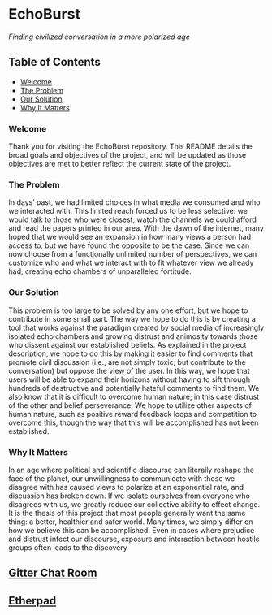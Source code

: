 # **EchoBurst**
*Finding civilized conversation in a more polarized age*

## Table of Contents
* [Welcome](#welcome)
* [The Problem](#the-problem)
* [Our Solution](#our-solution)
* [Why It Matters](#why-it-matters)

### Welcome
Thank you for visiting the EchoBurst repository. This README details the broad goals and objectives of the project, and will be updated as those objectives are met to better reflect the current state of the project.  

### The Problem
In days’ past, we had limited choices in what media we consumed and who we interacted with. This limited reach forced us to be less selective: we would talk to those who were closest, watch the channels we could afford and read the papers printed in our area. With the dawn of the internet, many hoped that we would see an expansion in how many views a person had access to, but we have found the opposite to be the case. Since we can now choose from a functionally unlimited number of perspectives, we can customize who and what we interact with to fit whatever view we already had, creating echo chambers of unparalleled fortitude. 

### Our Solution
This problem is too large to be solved by any one effort, but we hope to contribute in some small part. The way we hope to do this is by creating a tool that works against the paradigm created by social media of increasingly isolated echo chambers and growing distrust and animosity towards those who dissent against our established beliefs. As explained in the project description, we hope to do this by making it easier to find comments that promote civil discussion (i.e., are not simply toxic, but contribute to the conversation) but oppose the view of the user. In this way, we hope that users will be able to expand their horizons without having to sift through hundreds of destructive and potentially hateful comments to find them. We also know that it is difficult to overcome human nature; in this case distrust of the other and belief perseverance. We hope to utilize other aspects of human nature, such as positive reward feedback loops and competition to overcome this, though the way that this will be accomplished has not been established. 

### Why It Matters
In an age where political and scientific discourse can literally reshape the face of the planet, our unwillingness to communicate with those we disagree with has caused views to polarize at an exponential rate, and discussion has broken down. If we isolate ourselves from everyone who disagrees with us, we greatly reduce our collective ability to effect change. It is the thesis of this project that most people generally want the same thing: a better, healthier and safer world. Many times, we simply differ on how we believe this can be accomplished. Even in cases where prejudice and distrust infect our discourse, exposure and interaction between hostile groups often leads to the discovery 

## [Gitter Chat Room](https://gitter.im/EchoBurst/Lobby)
## [Etherpad](https://public.etherpad-mozilla.org/p/EchoBurst)
